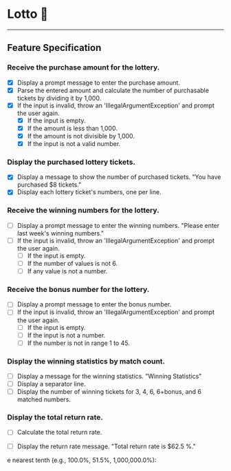 # Lotto 🎰

---

## Feature Specification

### Receive the purchase amount for the lottery.
- [X] Display a prompt message to enter the purchase amount.
- [X] Parse the entered amount and calculate the number of purchasable tickets by dividing it by 1,000.
- [X] If the input is invalid, throw an 'IllegalArgumentException' and prompt the user again.
  - [X] If the input is empty.
  - [X] If the amount is less than 1,000.
  - [X] If the amount is not divisible by 1,000.
  - [X] If the input is not a valid number.

### Display the purchased lottery tickets.
- [X] Display a message to show the number of purchased tickets. "You have purchased $8 tickets."
- [X] Display each lottery ticket's numbers, one per line.

### Receive the winning numbers for the lottery.
- [ ] Display a prompt message to enter the winning numbers. "Please enter last week's winning numbers."
- [ ] If the input is invalid, throw an 'IllegalArgumentException' and prompt the user again.
  - [ ] If the input is empty.
  - [ ] If the number of values is not 6.
  - [ ] If any value is not a number.

### Receive the bonus number for the lottery.
- [ ] Display a prompt message to enter the bonus number.
- [ ] If the input is invalid, throw an 'IllegalArgumentException' and prompt the user again.
    - [ ] If the input is empty.
    - [ ] If the input is not a number.
    - [ ] If the number is not in range 1 to 45.

### Display the winning statistics by match count.
- [ ] Display a message for the winning statistics. "Winning Statistics"
- [ ] Display a separator line.
- [ ] Display the number of winning tickets for 3, 4, 6, 6+bonus, and 6 matched numbers.

### Display the total return rate.
- [ ] Calculate the total return rate.
- [ ] Display the return rate message. "Total return rate is $62.5 %."





e nearest tenth (e.g., 100.0%, 51.5%, 1,000,000.0%):